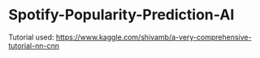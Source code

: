 # Spotify-Popularity-Prediction-AI

Tutorial used: https://www.kaggle.com/shivamb/a-very-comprehensive-tutorial-nn-cnn

